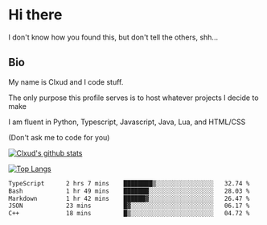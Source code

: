 

# Hi there
I don't know how you found this, but don't tell the others, shh...

## Bio
My name is Clxud and I code stuff.

The only purpose this profile serves is to host whatever projects I decide to make

I am fluent in Python, Typescript, Javascript, Java, Lua, and HTML/CSS



(Don't ask me to code for you)

[![Clxud's github stats](https://github-readme-stats.vercel.app/api?username=cloudwithax&count_private=true&theme=dark&show_icons=true)](https://github.com/anuraghazra/github-readme-stats) 

[![Top Langs](https://github-readme-stats.vercel.app/api/top-langs/?username=cloudwithax&theme=dark)](https://github.com/anuraghazra/github-readme-stats)

<!--START_SECTION:waka-->

```txt
TypeScript      2 hrs 7 mins    ████████▒░░░░░░░░░░░░░░░░   32.74 %
Bash            1 hr 49 mins    ███████░░░░░░░░░░░░░░░░░░   28.03 %
Markdown        1 hr 42 mins    ██████▓░░░░░░░░░░░░░░░░░░   26.47 %
JSON            23 mins         █▓░░░░░░░░░░░░░░░░░░░░░░░   06.17 %
C++             18 mins         █▒░░░░░░░░░░░░░░░░░░░░░░░   04.72 %
```

<!--END_SECTION:waka-->







